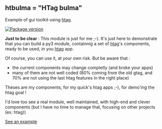 ## htbulma = "HTag bulma"

Example of gui toolkit using [htag](https://github.com/manatlan/htag).

<a href="https://pypi.org/project/htbulma/">
    <img src="https://badge.fury.io/py/htbulma.svg" alt="Package version">
</a>

**Just to be clear** : This module is just for me ;-). It's just here to demonstrate that you can build a py3 module, containnig a set of [htag](https://github.com/manatlan/htag)'s components, ready to be used, in you [htag](https://github.com/manatlan/htag) app.

Of course, you can use it, at your own risk. But be aware that :

 * the current components may change completly (and broke your apps)
 * many of them are not well coded (80% coming from the old gtag, and 70% are not using the last htag features in the right place)
 
Theses are my components, for my quick's htag apps ;-), for demo'ing the htag goal !

I'd love too see a real module, well maintained, with high-end and clever components (but I have no time to manage that, focusing on other projects (ex: htag))

[See an example](test.py)
